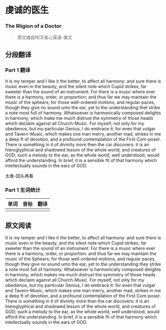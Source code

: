 # 虔诚的医生
### The Rligion of a Doctor
>原文摘自NCE省心英语-美文

## 分段翻译

### Part 1 翻译

It is my temper and I like it the better, to affect all harmony: and sure there is music even in the beauty, and the silent note which Cupid strikes, far sweeter than the sound of an instrument. For there is a music where ever there is a harmony, order, or proportion: and thus far we may maintain the music of the sphears; for those well-ordered motions, and regular paces, though they give no sound unto the ear, yet to the understanding thet strike a note most full of harmony. Whatsoever is harmonically composed delights in harmony, which make me much distrust the symmetry of those heads which declaim against all Church-Music. For myself, not only for my obedience, but my particular Genius, I do embrace it: for even that vulgar and Tavern-Music, which makes one man merry, another mad, strikes in me a deep ft of devotion, and a profound contemplation of the First Com-poser. There is something in it of divinity more then the car discovers: it is an hieroglyphical and shadowed lesson of the whole world, and creatures of GOD; such a melody to the ear, as the whole world, well understood, would afford the understanding. In brief, it is a sensible fit of that harmony which intellectually sounds in the ears of GOD.

太难-回头再看

### Part 1 生词统计
| 单词 | 音标 | 翻译 |
|-|-|-|
|  |  |  |

## 原文阅读

It is my temper and I like it the better, to affect all harmony: and sure there is music even in the beauty, and the silent note which Cupid strikes, far sweeter than the sound of an instrument. For there is a music where ever there is a harmony, order, or proportion: and thus far we may maintain the music of the Sphears; for those well-ordered motions, and regular paces, though they give no sound unto the ear, yet to the understanding they strike a note most full of harmony. Whatsoever is harmonically composed delights in harmony, which makes me much distrust the symmetry of those heads which declaim against all Church-Music. For myself, not only for my obedience, but my particular Genius, I do embrace it: for even that vulgar and Tavern-Music, which makes one man merry, another mad, strikes in me a deep ft of devotion, and a profound contemplation of the First Com-poser. There is something in it of divinity more than the car discovers: it is an hieroglyphical and shadowed lesson of the whole world, and creatures of GOD; such a melody to the ear, as the whole world, well understood, would afford the understanding. In brief, it is a sensible fit of that harmony which intellectually sounds in the ears of GOD.


